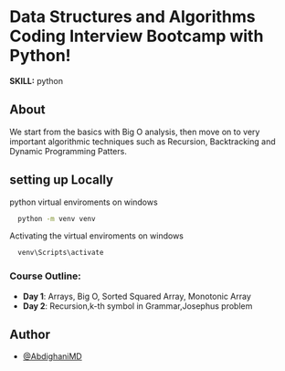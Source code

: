 # **Data Structures and Algorithms Coding Interview Bootcamp with Python!** 

**SKILL:** python 

## About 
We start from the basics with Big O analysis, then move on to very important algorithmic techniques such as Recursion, Backtracking and Dynamic Programming Patters. 

## setting up Locally

python virtual enviroments on windows

```bash
  python -m venv venv
```

Activating the virtual enviroments on windows

```bash
  venv\Scripts\activate
```

### Course Outline:
 - __Day 1__: Arrays, Big O, Sorted Squared Array, Monotonic Array
 - __Day 2__: Recursion,k-th symbol in Grammar,Josephus problem


## Author

- [@AbdighaniMD](https://github.com/AbdighaniMD)